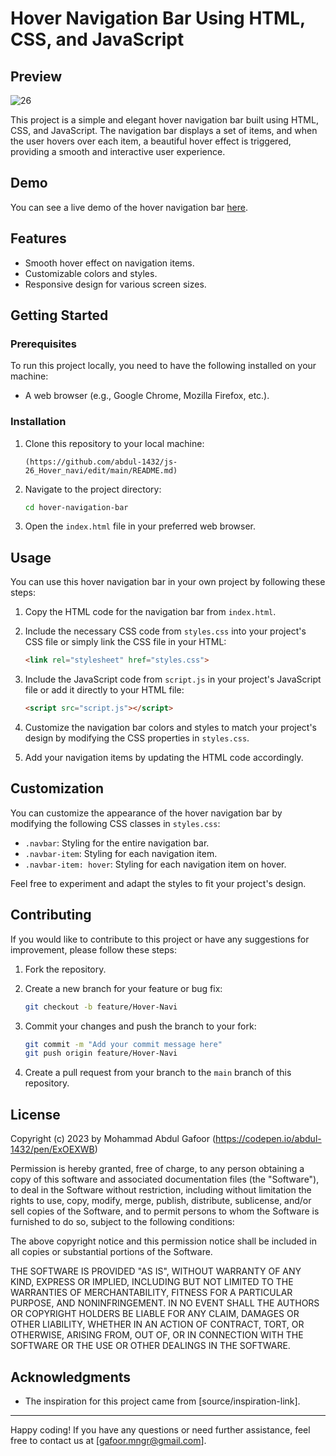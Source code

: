 # Hover Navigation Bar Using HTML, CSS, and JavaScript

## Preview

![26](https://github.com/abdul-1432/js-26_Hover_navi/assets/124916666/921c2884-9114-4983-a4cb-2c1eae1fb1a5)

This project is a simple and elegant hover navigation bar built using HTML, CSS, and JavaScript. The navigation bar displays a set of items, and when the user hovers over each item, a beautiful hover effect is triggered, providing a smooth and interactive user experience.

## Demo

You can see a live demo of the hover navigation bar [here](https://codepen.io/abdul-1432/pen/ExOEXWB).

## Features

- Smooth hover effect on navigation items.
- Customizable colors and styles.
- Responsive design for various screen sizes.

## Getting Started

### Prerequisites

To run this project locally, you need to have the following installed on your machine:

- A web browser (e.g., Google Chrome, Mozilla Firefox, etc.).

### Installation

1. Clone this repository to your local machine:

   ```bash[
   (https://github.com/abdul-1432/js-26_Hover_navi/edit/main/README.md)
   ```

2. Navigate to the project directory:

   ```bash
   cd hover-navigation-bar
   ```

3. Open the `index.html` file in your preferred web browser.

## Usage

You can use this hover navigation bar in your own project by following these steps:

1. Copy the HTML code for the navigation bar from `index.html`.

2. Include the necessary CSS code from `styles.css` into your project's CSS file or simply link the CSS file in your HTML:

   ```HTML
   <link rel="stylesheet" href="styles.css">
   ```

3. Include the JavaScript code from `script.js` in your project's JavaScript file or add it directly to your HTML file:

   ```html
   <script src="script.js"></script>
   ```

4. Customize the navigation bar colors and styles to match your project's design by modifying the CSS properties in `styles.css`.

5. Add your navigation items by updating the HTML code accordingly.

## Customization

You can customize the appearance of the hover navigation bar by modifying the following CSS classes in `styles.css`:

- `.navbar`: Styling for the entire navigation bar.
- `.navbar-item`: Styling for each navigation item.
- `.navbar-item: hover`: Styling for each navigation item on hover.

Feel free to experiment and adapt the styles to fit your project's design.

## Contributing

If you would like to contribute to this project or have any suggestions for improvement, please follow these steps:

1. Fork the repository.

2. Create a new branch for your feature or bug fix:

   ```bash
   git checkout -b feature/Hover-Navi
   ```

3. Commit your changes and push the branch to your fork:

   ```bash
   git commit -m "Add your commit message here"
   git push origin feature/Hover-Navi
   ```

4. Create a pull request from your branch to the `main` branch of this repository.

## License

Copyright (c) 2023 by Mohammad Abdul Gafoor (https://codepen.io/abdul-1432/pen/ExOEXWB)

Permission is hereby granted, free of charge, to any person obtaining a copy of this software and associated documentation files (the "Software"), to deal in the Software without restriction, including without limitation the rights to use, copy, modify, merge, publish, distribute, sublicense, and/or sell copies of the Software, and to permit persons to whom the Software is furnished to do so, subject to the following conditions:

The above copyright notice and this permission notice shall be included in all copies or substantial portions of the Software.

THE SOFTWARE IS PROVIDED "AS IS", WITHOUT WARRANTY OF ANY KIND, EXPRESS OR IMPLIED, INCLUDING BUT NOT LIMITED TO THE WARRANTIES OF MERCHANTABILITY, FITNESS FOR A PARTICULAR PURPOSE, AND NONINFRINGEMENT. IN NO EVENT SHALL THE AUTHORS OR COPYRIGHT HOLDERS BE LIABLE FOR ANY CLAIM, DAMAGES OR OTHER LIABILITY, WHETHER IN AN ACTION OF CONTRACT, TORT, OR OTHERWISE, ARISING FROM, OUT OF, OR IN CONNECTION WITH THE SOFTWARE OR THE USE OR OTHER DEALINGS IN THE SOFTWARE.



## Acknowledgments

- The inspiration for this project came from [source/inspiration-link].

---

Happy coding! If you have any questions or need further assistance, feel free to contact us at [gafoor.mngr@gmail.com].
